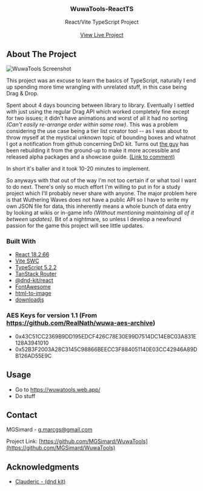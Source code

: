 <br/>
<div align="center">

<h3 align="center">WuwaTools-ReactTS</h3>
<p align="center">
React/Vite TypeScript Project
<br/>
<br/>
<a href="https://wuwatools.web.app/">View Live Project</a>
</p>
</div>

## About The Project

![WuwaTools Screenshot](https://i.imgur.com/RKjr6kx.png)

This project was an excuse to learn the basics of TypeScript, naturally I end up spending more time wrangling with unrelated stuff, in this case being Drag & Drop.

Spent about 4 days bouncing between library to library. Eventually I settled with just using the regular Drag API which worked completely fine except for two issues; it didn't have animations and worst of all it had no sorting _(Can't easily re-arrange order within same row)_. This was a problem considering the use case being a tier list creator tool -- as I was about to throw myself at the mystical unknown topic of bounding boxes and whatnot I got a notification from github concerning DnD kit. Turns out [the guy](https://github.com/clauderic) has been rebuilding it from the ground-up to make it more accessible and released alpha packages and a showcase guide. [(Link to comment)](https://github.com/clauderic/dnd-kit/issues/1188#issuecomment-2161876989)

In short it's baller and it took 10-20 minutes to implement.

So anyways with that out of the way I'm not too certain if or what tool I want to do next. There's only so much effort I'm willing to put in for a study project which I'll probably never share with anyone. The major problem here is that Wuthering Waves does not have a public API so I have to write my own JSON file for data, this inherently means a whole bunch of data entry by looking at wikis or in-game info _(Without mentioning maintaining all of it between updates)_. Bit of a nightmare, so unless I develop a newfound passion for the game this project will see little updates.

### Built With

- [React 18.2.66](https://react.dev/)
- [Vite SWC](https://vitejs.dev/)
- [TypeScript 5.2.2](https://www.typescriptlang.org/)
- [TanStack Router](https://tanstack.com/router/latest)
- [@dnd-kit/react](https://next.dndkit.com/overview)
- [FontAwesome](https://fontawesome.com/)
- [html-to-image](https://github.com/bubkoo/html-to-image)
- [downloadjs](https://github.com/rndme/download)

### AES Keys for version 1.1 (From https://github.com/RealNath/wuwa-aes-archive)

- 0x43C51CC2369B9DD195EDCF426C78E30E99D7514DC14E8C03A831E128A3941010
- 0x52B3F2003A28C3145C98866BEECC3F884051140E03CC42946A89DB126AD55E9C

## Usage

- Go to https://wuwatools.web.app/
- Do stuff

## Contact

MGSimard - g.marcgs@gmail.com

Project Link: [https://github.com/MGSimard/WuwaTools](https://github.com/MGSimard/WuwaTools)

## Acknowledgments

- [Clauderic - (dnd kit)](https://github.com/clauderic)
